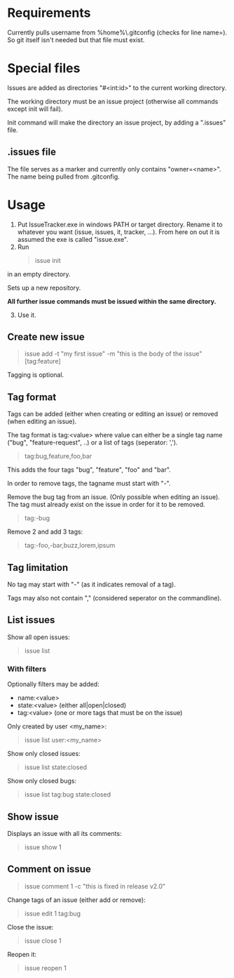 # Requirements

Currently pulls username from  %home%\\.gitconfig (checks for line name=). So git itself isn't needed but that file must exist.

# Special files

Issues are added as directories "#\<int:id>" to the current working directory.

The working directory must be an issue project (otherwise all commands except init will fail).

Init command will make the directory an issue project, by adding a ".issues" file.

## .issues file

The file serves as a marker and currently only contains "owner=\<name>". The name being pulled from .gitconfig.

# Usage

1. Put IssueTracker.exe in windows PATH or target directory. Rename it to whatever you want (issue, issues, it, tracker, ...). From here on out it is assumed the exe is called "issue.exe".
2. Run 
   > issue init

in an empty directory.
   
Sets up a new repository.

**All further issue commands must be issued within the same directory.**

3. Use it.

## Create new issue

> issue add -t "my first issue" -m "this is the body of the issue" [tag:feature]

Tagging is optional.

## Tag format

Tags can be added (either when creating or editing an issue) or removed (when editing an issue).

The tag format is tag:\<value> where value can either be a single tag name ("bug", "feature-request", ..) or a list of tags (seperator: ',').

> tag:bug,feature,foo,bar

This adds the four tags "bug", "feature", "foo" and "bar".

In order to remove tags, the tagname must start with "-".

Remove the bug tag from an issue. (Only possible when editing an issue). The tag must already exist on the issue in order for it to be removed.
> tag:-bug

Remove 2 and add 3 tags:
> tag:-foo,-bar,buzz,lorem,ipsum

## Tag limitation

No tag may start with "-" (as it indicates removal of a tag).

Tags may also not contain "," (considered seperator on the commandline).

## List issues

Show all open issues:
> issue list

### With filters

Optionally filters may be added:

- name:\<value>
- state:\<value> (either all|open|closed)
- tag:\<value> (one or more tags that must be on the issue)

Only created by user <my_name>:
> issue list user:<my_name>

Show only closed issues:
> issue list state:closed

Show only closed bugs:
> issue list tag:bug state:closed

## Show issue

Displays an issue with all its comments:
> issue show 1

## Comment on issue

> issue comment 1 -c "this is fixed in release v2.0"

Change tags of an issue (either add or remove):
> issue edit 1 tag:bug

Close the issue:
>issue close 1

Reopen it:
>issue reopen 1